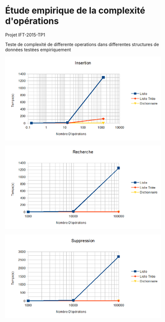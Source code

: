 Étude empirique de la complexité d'opérations
============
Projet IFT-2015-TP1

Teste de complexité de differente operations dans differentes structures de données testées empiriquement

![alt tag](/Rapport/insertion.png)

![alt tag](/Rapport/recherche.png)

![alt tag](/Rapport/suppression.png)
